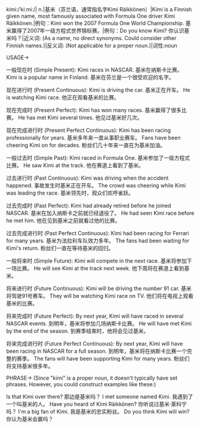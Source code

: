 kimi:/ˈkiːmiː/| n.|基米（芬兰语，通常指名字Kimi Räikkönen）|Kimi is a Finnish given name, most famously associated with Formula One driver Kimi Räikkönen.|例句：Kimi won the 2007 Formula One World Championship. 基米赢得了2007年一级方程式世界锦标赛。|例句：Do you know Kimi?  你认识基米吗？|近义词: (As a name, no direct synonyms. Could consider other Finnish names.)|反义词:  (Not applicable for a proper noun.)|词性:noun


USAGE->

一般现在时 (Simple Present):
Kimi races in NASCAR. 基米在纳斯卡比赛。
Kimi is a popular name in Finland. 基米在芬兰是一个很受欢迎的名字。

现在进行时 (Present Continuous):
Kimi is driving the car. 基米正在开车。
He is watching Kimi race. 他正在观看基米的比赛。

现在完成时 (Present Perfect):
Kimi has won many races. 基米赢得了很多比赛。
He has met Kimi several times. 他见过基米好几次。

现在完成进行时 (Present Perfect Continuous):
Kimi has been racing professionally for years. 基米多年来一直从事职业赛车。
Fans have been cheering Kimi on for decades.  粉丝们几十年来一直在为基米加油。

一般过去时 (Simple Past):
Kimi raced in Formula One. 基米参加了一级方程式比赛。
He saw Kimi at the track. 他在赛道上看到了基米。

过去进行时 (Past Continuous):
Kimi was driving when the accident happened. 事故发生时基米正在开车。
The crowd was cheering while Kimi was leading the race. 基米领先时，观众们欢呼雀跃。

过去完成时 (Past Perfect):
Kimi had already retired before he joined NASCAR. 基米在加入纳斯卡之前就已经退役了。
He had seen Kimi race before he met him. 他在见到基米之前就看过他的比赛。

过去完成进行时 (Past Perfect Continuous):
Kimi had been racing for Ferrari for many years. 基米为法拉利车队效力多年。
The fans had been waiting for Kimi's return.  粉丝们一直在等待基米的回归。

一般将来时 (Simple Future):
Kimi will compete in the next race. 基米将参加下一场比赛。
He will see Kimi at the track next week.  他下周将在赛道上看到基米。

将来进行时 (Future Continuous):
Kimi will be driving the number 91 car. 基米将驾驶91号赛车。
They will be watching Kimi race on TV.  他们将在电视上观看基米的比赛。

将来完成时 (Future Perfect):
By next year, Kimi will have raced in several NASCAR events. 到明年，基米将参加几场纳斯卡比赛。
He will have met Kimi by the end of the season. 到赛季结束时，他将会见过基米。

将来完成进行时 (Future Perfect Continuous):
By next year, Kimi will have been racing in NASCAR for a full season. 到明年，基米将在纳斯卡比赛一个完整的赛季。
The fans will have been supporting Kimi for many years. 粉丝们将支持基米很多年。


PHRASE->
(Since "kimi" is a proper noun, it doesn't typically have set phrases.  However, you could construct examples like these:)

Is that Kimi over there? 那边是基米吗？
I met someone named Kimi. 我遇到了一个叫基米的人。
Have you heard of Kimi Räikkönen? 你听说过基米·莱科宁吗？
I'm a big fan of Kimi. 我是基米的忠实粉丝。
Do you think Kimi will win? 你认为基米会赢吗？
